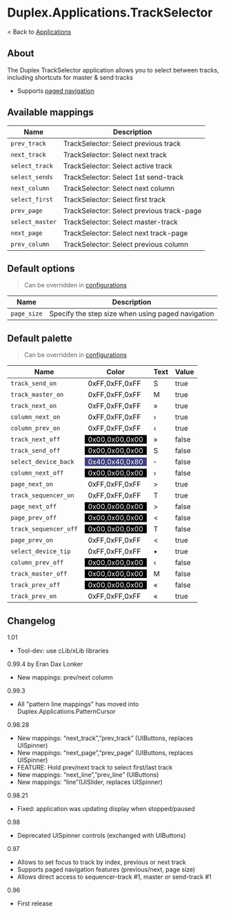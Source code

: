 # Duplex.Applications.TrackSelector

< Back to [Applications](../Applications.md)

## About

The Duplex TrackSelector application allows you to select between tracks, including shortcuts for master & send tracks

* Supports [paged navigation](../Concepts.md#paged-navigation)

## Available mappings

| Name       | Description   |
| -----------|---------------|  
|`prev_track`|TrackSelector: Select previous track|  
|`next_track`|TrackSelector: Select next track|  
|`select_track`|TrackSelector: Select active track|  
|`select_sends`|TrackSelector: Select 1st send-track|  
|`next_column`|TrackSelector: Select next column|  
|`select_first`|TrackSelector: Select first track|  
|`prev_page`|TrackSelector: Select previous track-page|  
|`select_master`|TrackSelector: Select master-track|  
|`next_page`|TrackSelector: Select next track-page|  
|`prev_column`|TrackSelector: Select previous column|  

## Default options 

> Can be overridden in [configurations](../Configurations.md)

| Name          | Description   |
| ------------- |---------------|  
|`page_size`|Specify the step size when using paged navigation|  

## Default palette 

> Can be overridden in [configurations](../Configurations.md)

| Name          | Color|Text|Value|
| ------------- |------|----|-----|  
|`track_send_on`|<div style="padding-left:0.5em;padding-right:0.5em; background-color:#FFFFFF; color: black">0xFF,0xFF,0xFF</div>|S|true|  
|`track_master_on`|<div style="padding-left:0.5em;padding-right:0.5em; background-color:#FFFFFF; color: black">0xFF,0xFF,0xFF</div>|M|true|  
|`track_next_on`|<div style="padding-left:0.5em;padding-right:0.5em; background-color:#FFFFFF; color: black">0xFF,0xFF,0xFF</div>|»|true|  
|`column_next_on`|<div style="padding-left:0.5em;padding-right:0.5em; background-color:#FFFFFF; color: black">0xFF,0xFF,0xFF</div>|›|true|  
|`column_prev_on`|<div style="padding-left:0.5em;padding-right:0.5em; background-color:#FFFFFF; color: black">0xFF,0xFF,0xFF</div>|‹|true|  
|`track_next_off`|<div style="padding-left:0.5em;padding-right:0.5em; background-color:#000000; color: white">0x00,0x00,0x00</div>|»|false|  
|`track_send_off`|<div style="padding-left:0.5em;padding-right:0.5em; background-color:#000000; color: white">0x00,0x00,0x00</div>|S|false|  
|`select_device_back`|<div style="padding-left:0.5em;padding-right:0.5em; background-color:#404080; color: white">0x40,0x40,0x80</div>|▫|false|  
|`column_next_off`|<div style="padding-left:0.5em;padding-right:0.5em; background-color:#000000; color: white">0x00,0x00,0x00</div>|›|false|  
|`page_next_on`|<div style="padding-left:0.5em;padding-right:0.5em; background-color:#FFFFFF; color: black">0xFF,0xFF,0xFF</div>|>|true|  
|`track_sequencer_on`|<div style="padding-left:0.5em;padding-right:0.5em; background-color:#FFFFFF; color: black">0xFF,0xFF,0xFF</div>|T|true|  
|`page_next_off`|<div style="padding-left:0.5em;padding-right:0.5em; background-color:#000000; color: white">0x00,0x00,0x00</div>|>|false|  
|`page_prev_off`|<div style="padding-left:0.5em;padding-right:0.5em; background-color:#000000; color: white">0x00,0x00,0x00</div>|<|false|  
|`track_sequencer_off`|<div style="padding-left:0.5em;padding-right:0.5em; background-color:#000000; color: white">0x00,0x00,0x00</div>|T|false|  
|`page_prev_on`|<div style="padding-left:0.5em;padding-right:0.5em; background-color:#FFFFFF; color: black">0xFF,0xFF,0xFF</div>|<|true|  
|`select_device_tip`|<div style="padding-left:0.5em;padding-right:0.5em; background-color:#FFFFFF; color: black">0xFF,0xFF,0xFF</div>|▪|true|  
|`column_prev_off`|<div style="padding-left:0.5em;padding-right:0.5em; background-color:#000000; color: white">0x00,0x00,0x00</div>|‹|false|  
|`track_master_off`|<div style="padding-left:0.5em;padding-right:0.5em; background-color:#000000; color: white">0x00,0x00,0x00</div>|M|false|  
|`track_prev_off`|<div style="padding-left:0.5em;padding-right:0.5em; background-color:#000000; color: white">0x00,0x00,0x00</div>|«|false|  
|`track_prev_on`|<div style="padding-left:0.5em;padding-right:0.5em; background-color:#FFFFFF; color: black">0xFF,0xFF,0xFF</div>|«|true|  

## Changelog

1.01
- Tool-dev: use cLib/xLib libraries

0.99.4 by Eran Dax Lonker
- New mappings: prev/next column

0.99.3
- All "pattern line mappings" has moved into 
  Duplex.Applications.PatternCursor

0.98.28
- New mappings: “next_track”,”prev_track” (UIButtons, replaces UISpinner)
- New mappings: “next_page”,”prev_page” (UIButtons, replaces UISpinner)
- FEATURE: Hold prev/next track to select first/last track
- New mappings: “next_line”,”prev_line” (UIButtons)
- New mappings: “line”(UISlider, replaces UISpinner)

0.98.21
- Fixed: application was updating display when stopped/paused

0.98  
- Deprecated UISpinner controls (exchanged with UIButtons)

0.97
- Allows to set focus to track by index, previous or next track
- Supports paged navigation features (previous/next, page size)
- Allows direct access to sequencer-track #1, master or send-track #1

0.96  
- First release

